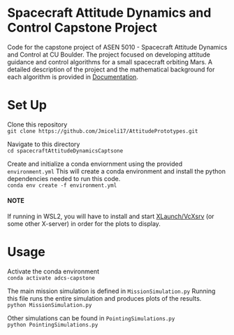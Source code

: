 # Spacecraft Attitude Dynamics and Control Capstone Project
Code for the capstone project of ASEN 5010 - Spacecraft Attitude Dynamics and Control at
CU Boulder. The project focused on developing attitude guidance and control algorithms for a small 
spacecraft orbiting Mars. A detailed description of the project and the mathematical 
background for each algorithm is provided in [Documentation](https://github.com/Jmiceli17/AttitudePrototypes/tree/main/spacecraftAttitudeDynamicsCapstone/Documentation).

# Set Up
Clone this repository\
`git clone https://github.com/Jmiceli17/AttitudePrototypes.git`

Navigate to this directory\
`cd spacecraftAttitudeDynamicsCaptsone`

Create and initialize a conda enviornment using the provided `environment.yml` This will create a conda environment and install the python dependencies needed to run this code.\
`conda env create -f environment.yml`

#### NOTE
If running in WSL2, you will have to install and start [XLaunch/VcXsrv](https://sourceforge.net/projects/vcxsrv/) (or some other X-server) in order for the plots to display.

# Usage
Activate the conda environment\
`conda activate adcs-capstone`

The main mission simulation is defined in `MissionSimulation.py` Running this file runs the entire simulation and
produces plots of the results.\
`python MissionSimulation.py`

Other simulations can be found in `PointingSimulations.py`\
`python PointingSimulations.py`
